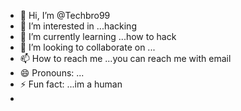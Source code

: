 - 👋 Hi, I’m @Techbro99
- 👀 I’m interested in ...hacking
- 🌱 I’m currently learning ...how to hack
- 💞️ I’m looking to collaborate on ...
- 📫 How to reach me ...you can reach me with  email
- 😄 Pronouns: ...
- ⚡ Fun fact: ...im a human
-
<!---
Techbro99/Techbro99 is a ✨ special ✨ repository because its `README.md` (this file) appears on your GitHub profile.
You can click the Preview link to take a look at your changes.
--->
